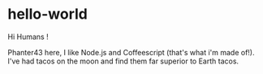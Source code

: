 # hello-world

Hi Humans !

Phanter43 here, I like Node.js and Coffeescript (that's what i'm made of!).
I've had tacos on the moon and find them far superior to Earth tacos. 
